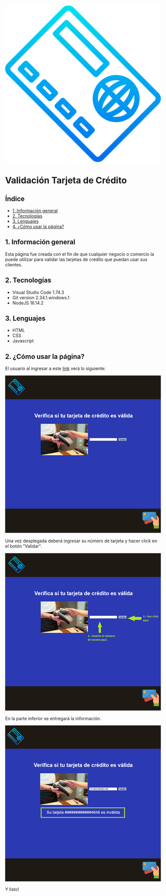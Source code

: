 ![Logo](src\credit-card.png)

# Validación Tarjeta de Crédito

## Índice

* [1. Información general](#1-información-general)
* [2. Tecnologías](#2-tecnologías)
* [3. Lenguajes](#3-lenguajes)
* [4. ¿Cómo usar la página?](#2-¿cómo-usar-la-página) 

## 1. Información general

Esta página fue creada con el fin de que cualquier negocio o comercio la puede utilizar para validar las tarjetas de crédito que puedan usar sus clientes.

## 2. Tecnologías

- Visual Studio Code 1.74.3
- Git version 2.34.1.windows.1
- NodeJS 16.14.2

## 3. Lenguajes

- HTML
- CSS
- Javascript 

## 2. ¿Cómo usar la página?

El usuario al ingresar a este [link](https://barbvilla.github.io/DEV004-card-validation/) verá lo siguiente:

![Sitio](/src/sitio.png)

Una vez desplegada deberá ingresar su número de tarjeta y hacer click en el botón "Validar".

![Indicaciones](/src/sitio_con_pasos.png)

En la parte inferior se entregará la información.

![Respuesta](/src/sitio_con_respuesta.png)

Y listo!
